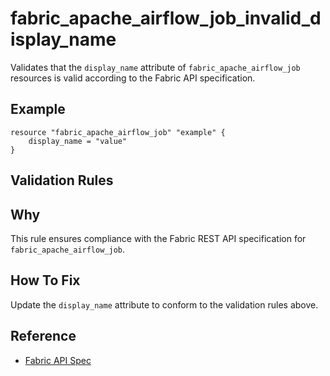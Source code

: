 # fabric_apache_airflow_job_invalid_display_name

Validates that the `display_name` attribute of `fabric_apache_airflow_job` resources is valid according to the Fabric API specification.

## Example

```hcl
resource "fabric_apache_airflow_job" "example" {
    display_name = "value"
}
```

## Validation Rules



## Why

This rule ensures compliance with the Fabric REST API specification for `fabric_apache_airflow_job`.

## How To Fix

Update the `display_name` attribute to conform to the validation rules above.

## Reference

- [Fabric API Spec](https://github.com/microsoft/fabric-rest-api-specs/tree/main/apacheAirflowJob/definitions.json)
